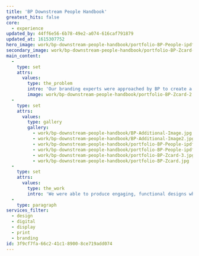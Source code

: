 ```yaml
---
title: 'BP Downstream People Handbook'
greatest_hits: false
core:
  - experience
updated_by: 44ff6e56-6b78-49e2-a074-616caf791879
updated_at: 1615307752
hero_image: work/bp-downstream-people-handbook/portfolio-BP-People-ipdf-3.jpg
secondary_image: work/bp-downstream-people-handbook/portfolio-BP-Zcard-6.jpg
main_content:
  -
    type: set
    attrs:
      values:
        type: the_problem
        intro: 'Our branding experts were approached by BP to create a pocket-sized z-card and accompanying interactive PDF. The outcomes were designed to promote the company’s vision of becoming the industry’s leading Downstream business. Both formats required different considerations in terms of brand application, layout and spacing.'
        image: work/bp-downstream-people-handbook/portfolio-BP-Zcard-2.jpg
  -
    type: set
    attrs:
      values:
        type: gallery
        gallery:
          - work/bp-downstream-people-handbook/BP-Additional-Image.jpg
          - work/bp-downstream-people-handbook/BP-Additional-Image2.jpg
          - work/bp-downstream-people-handbook/portfolio-BP-People-ipdf-2.jpg
          - work/bp-downstream-people-handbook/portfolio-BP-People-ipdf.jpg
          - work/bp-downstream-people-handbook/portfolio-BP-Zcard-3.jpg
          - work/bp-downstream-people-handbook/portfolio-BP-Zcard.jpg
  -
    type: set
    attrs:
      values:
        type: the_work
        intro: 'We were able to produce engaging, functional designs which effectively communicated BP’s ambition to place people at the heart of its organisation. BP being an international company, in order to engage its employees and remain inclusive to its diverse workforce the z-card was produced in multiple languages.'
  -
    type: paragraph
services_filter:
  - design
  - digital
  - display
  - print
  - branding
id: 3f9cf7fa-66c2-41c1-8900-8ce719add074
---
```

